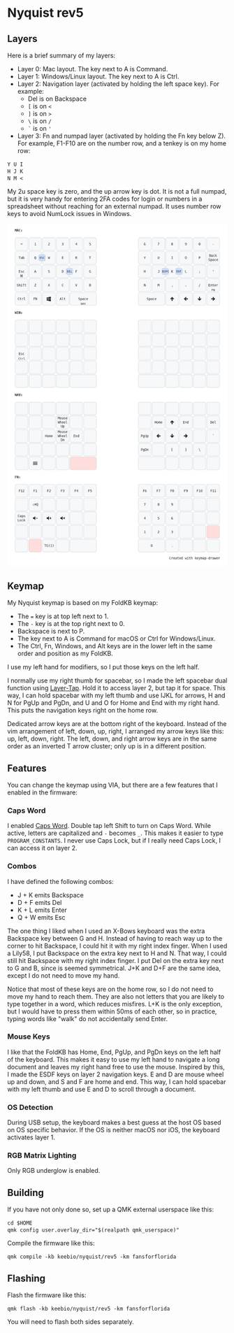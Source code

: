 # Nyquist rev5

## Layers

Here is a brief summary of my layers:

* Layer 0: Mac layout. The key next to A is Command.
* Layer 1: Windows/Linux layout. The key next to A is Ctrl.
* Layer 2: Navigation layer (activated by holding the left space key). For example:
  * Del is on Backspace
  * `[` is on `<`
  * `]` is on `>`
  * `\` is on `/`
  * `` ` `` is on `'`
* Layer 3: Fn and numpad layer (activated by holding the Fn key below Z). For example, F1-F10 are on the number row, and a tenkey is on my home row:

```
Y U I
H J K
N M <
```

My 2u space key is zero, and the up arrow key is dot. It is not a full numpad, but it is very handy for entering 2FA codes for login or numbers in a spreadsheet without reaching for an external numpad. It uses number row keys to avoid NumLock issues in Windows.

![keymap](images/my_keymap.png)

## Keymap

My Nyquist keymap is based on my FoldKB keymap:

* The `=` key is at top left next to 1.
* The `-` key is at the top right next to 0.
* Backspace is next to P.
* The key next to A is Command for macOS or Ctrl for Windows/Linux.
* The Ctrl, Fn, Windows, and Alt keys are in the lower left in the same order and position as my FoldKB.

I use my left hand for modifiers, so I put those keys on the left half.

I normally use my right thumb for spacebar, so I made the left spacebar dual function using [Layer-Tap](https://docs.qmk.fm/feature_layers?id=switching-and-toggling-layers). Hold it to access layer 2, but tap it for space. This way, I can hold spacebar with my left thumb and use IJKL for arrows, H and N for PgUp and PgDn, and U and O for Home and End with my right hand. This puts the navigation keys right on the home row.

Dedicated arrow keys are at the bottom right of the keyboard. Instead of the vim arrangement of left, down, up, right, I arranged my arrow keys like this: up, left, down, right. The left, down, and right arrow keys are in the same order as an inverted T arrow cluster; only up is in a different position.

## Features

You can change the keymap using VIA, but there are a few features that I enabled in the firmware:

### Caps Word

I enabled [Caps Word](https://docs.qmk.fm/feature_caps_word). Double tap left Shift to turn on Caps Word. While active, letters are capitalized and `-` becomes `_`. This makes it easier to type `PROGRAM_CONSTANTS`. I never use Caps Lock, but if I really need Caps Lock, I can access it on layer 2.

### Combos

I have defined the following combos:

* J + K emits Backspace
* D + F emits Del
* K + L emits Enter
* Q + W emits Esc

The one thing I liked when I used an X-Bows keyboard was the extra Backspace key between G and H. Instead of having to reach way up to the corner to hit Backspace, I could hit it with my right index finger. When I used a Lily58, I put Backspace on the extra key next to H and N. That way, I could still hit Backspace with my right index finger. I put Del on the extra key next to G and B, since is seemed symmetrical. J+K and D+F are the same idea, except I do not need to move my hand.

Notice that most of these keys are on the home row, so I do not need to move my hand to reach them. They are also not letters that you are likely to type together in a word, which reduces misfires. L+K is the only exception, but I would have to press them within 50ms of each other, so in practice, typing words like "walk" do not accidentally send Enter.

### Mouse Keys

I like that the FoldKB has Home, End, PgUp, and PgDn keys on the left half of the keyboard. This makes it easy to use my left hand to navigate a long document and leaves my right hand free to use the mouse. Inspired by this, I made the ESDF keys on layer 2 navigation keys. E and D are mouse wheel up and down, and S and F are home and end. This way, I can hold spacebar with my left thumb and use E and D to scroll through a document.

### OS Detection

During USB setup, the keyboard makes a best guess at the host OS based on OS specific behavior. If the OS is neither macOS nor iOS, the keyboard activates layer 1.

### RGB Matrix Lighting

Only RGB underglow is enabled.

## Building

If you have not only done so, set up a QMK external userspace like this:

```
cd $HOME
qmk config user.overlay_dir="$(realpath qmk_userspace)"
```

Compile the firmware like this:

```
qmk compile -kb keebio/nyquist/rev5 -km fansforflorida
```

## Flashing

Flash the firmware like this:

```
qmk flash -kb keebio/nyquist/rev5 -km fansforflorida
```

You will need to flash both sides separately.
